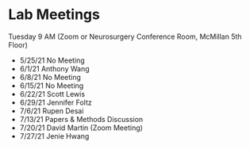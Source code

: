 # Lab Meetings

Tuesday 9 AM (Zoom or Neurosurgery Conference Room, McMillan 5th Floor)

* 5/25/21 No Meeting
* 6/1/21 Anthony Wang
* 6/8/21 No Meeting
* 6/15/21 No Meeting
* 6/22/21 Scott Lewis
* 6/29/21 Jennifer Foltz
* 7/6/21 Rupen Desai
* 7/13/21 Papers & Methods Discussion
* 7/20/21 David Martin (Zoom Meeting)
* 7/27/21 Jenie Hwang
